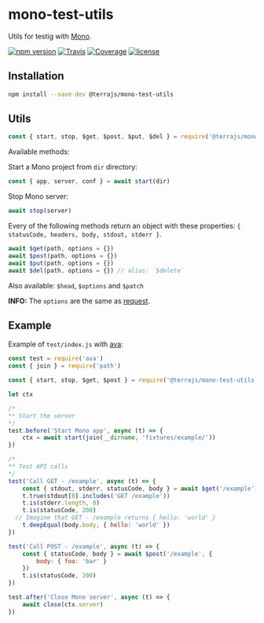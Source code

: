 # mono-test-utils

Utils for testig with [Mono](https://github.com/terrajs/mono).

[![npm version](https://img.shields.io/npm/v/@terrajs/mono-test-utils.svg)](https://www.npmjs.com/package/@terrajs/mono-test-utils)
[![Travis](https://img.shields.io/travis/terrajs/mono-test-utils/master.svg)](https://travis-ci.org/terrajs/mono-test-utils)
[![Coverage](https://img.shields.io/codecov/c/github/terrajs/mono-test-utils/master.svg)](https://codecov.io/gh/terrajs/mono-test-utils)
[![license](https://img.shields.io/github/license/org-x/mono-module-x.svg)](https://github.com/terrajs/mono-test-utils/blob/master/LICENSE)

## Installation

```bash
npm install --save-dev @terrajs/mono-test-utils
```

## Utils

```js
const { start, stop, $get, $post, $put, $del } = require('@terrajs/mono-test-utils')
```

Available methods:

Start a Mono project from `dir` directory:

```js
const { app, server, conf } = await start(dir)
```

Stop Mono server:

```js
await stop(server)
```

Every of the following methods return an object with these properties: `{ statusCode, headers, body, stdout, stderr }`.

```js
await $get(path, options = {})
await $post(path, options = {})
await $put(path, options = {})
await $del(path, options = {}) // alias: `$delete`
```

Also available: `$head`, `$options` and `$patch`

**INFO:** The `options` are the same as [request](https://github.com/request/request).

## Example

Example of `test/index.js` with [ava](https://github.com/avajs/ava):

```js
const test = require('ava')
const { join } = require('path')

const { start, stop, $get, $post } = require('@terrajs/mono-test-utils')

let ctx

/*
** Start the server
*/
test.before('Start Mono app', async (t) => {
	ctx = await start(join(__dirname, 'fixtures/example/'))
})

/*
** Test API calls
*/
test('Call GET - /example', async (t) => {
	const { stdout, stderr, statusCode, body } = await $get('/example')
	t.true(stdout[0].includes('GET /example'))
	t.is(stderr.length, 0)
	t.is(statusCode, 200)
  // Imagine that GET - /example returns { hello: 'world' }
	t.deepEqual(body.body, { hello: 'world' })
})

test('Call POST - /example', async (t) => {
	const { statusCode, body } = await $post('/example', {
		body: { foo: 'bar' }
	})
	t.is(statusCode, 200)
})

test.after('Close Mono server', async (t) => {
	await close(ctx.server)
})
```
